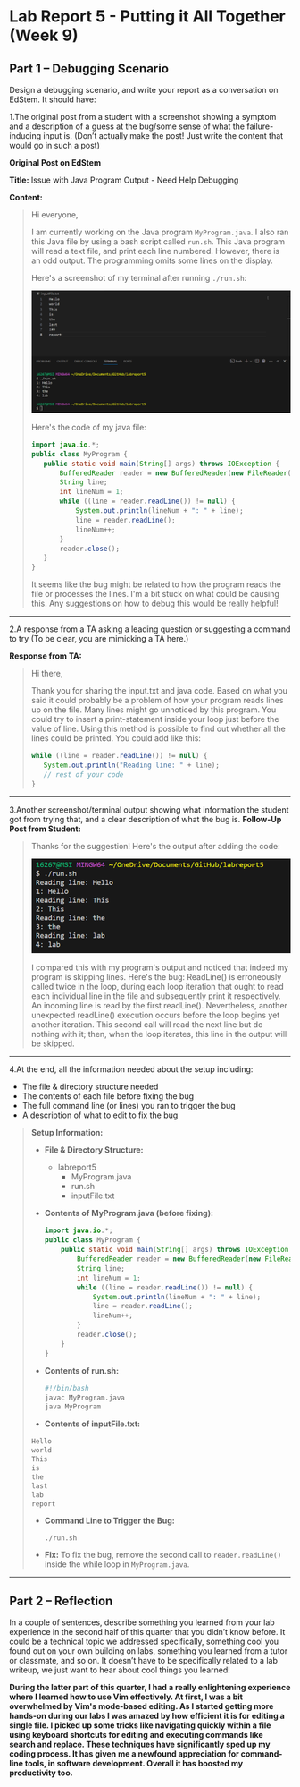 # Lab Report 5 - Putting it All Together (Week 9)

## Part 1 – Debugging Scenario


Design a debugging scenario, and write your report as a conversation on EdStem. It should have:

1.The original post from a student with a screenshot showing a symptom and a description of a guess at the bug/some sense of what the failure-inducing input is. (Don’t actually make the post! Just write the content that would go in such a
 post)

**Original Post on EdStem**

**Title:** Issue with Java Program Output - Need Help Debugging

**Content:** 

> Hi everyone,
> 
> I am currently working on the Java program `MyProgram.java`. I also ran this Java file by using a bash script called `run.sh`. This Java program will read a text file, and print each line numbered. However, there is an odd output. The programming omits some lines on the display.
> 
> Here's a screenshot of my terminal after running `./run.sh`:
> 
> ![Terminal Output](labreport5_screenshot1.png)
>
> Here's the code of my java file:
>
>    ```java
>   import java.io.*;
>   public class MyProgram {
>       public static void main(String[] args) throws IOException {
>           BufferedReader reader = new BufferedReader(new FileReader("inputFile.txt"));
>           String line;
>           int lineNum = 1;
>           while ((line = reader.readLine()) != null) {
>               System.out.println(lineNum + ": " + line);
>               line = reader.readLine(); 
>               lineNum++;
>           }
>           reader.close();
>       }
>   }
>   ```
>
>
> It seems like the bug might be related to how the program reads the file or processes the lines. I'm a bit stuck on what could be causing this. Any suggestions on how to debug this would be really helpful!
---


2.A response from a TA asking a leading question or suggesting a command to try (To be clear, you are mimicking a TA here.)
   
**Response from TA:**

> Hi there,
> 
> Thank you for sharing the input.txt and java code. Based on what you said it could probably be a problem of how your program reads lines up on the file. Many lines might go unnoticed by this program.
You could try to insert a print-statement inside your loop just before the value of line. Using this method is possible to find out whether all the lines could be printed. You could add like this:
>
>
> ```java
> while ((line = reader.readLine()) != null) {
>    System.out.println("Reading line: " + line);
>    // rest of your code
>}
> ```
---


3.Another screenshot/terminal output showing what information the student got from trying that, and a clear description of what the bug is.
**Follow-Up Post from Student:**

> Thanks for the suggestion! Here's the output after adding the code:
> 
> ![Terminal Output - Updated](labreport5_screenshot2.png)
> 
> I compared this with my program's output and noticed that indeed my program is skipping lines. Here's the bug: ReadLine() is erroneously called twice in the loop, during each loop iteration that ought to read each individual line in
> the file and subsequently print it respectively. An incoming line is read by the first readLine(). Nevertheless, another unexpected readLine() execution occurs before the loop begins yet another iteration. This second call will read
>  the next line but do nothing with it; then, when the loop iterates, this line in the output will be skipped.

---


4.At the end, all the information needed about the setup including:
* The file & directory structure needed
* The contents of each file before fixing the bug
* The full command line (or lines) you ran to trigger the bug
* A description of what to edit to fix the bug


> **Setup Information:**
> - **File & Directory Structure:**
>   - labreport5
>     - MyProgram.java
>     - run.sh
>     - inputFile.txt
> - **Contents of MyProgram.java (before fixing):**
>   ```java
>   import java.io.*;
>   public class MyProgram {
>       public static void main(String[] args) throws IOException {
>           BufferedReader reader = new BufferedReader(new FileReader("inputFile.txt"));
>           String line;
>           int lineNum = 1;
>           while ((line = reader.readLine()) != null) {
>               System.out.println(lineNum + ": " + line);
>               line = reader.readLine(); 
>               lineNum++;
>           }
>           reader.close();
>       }
>   }
>   ```
> - **Contents of run.sh:**
>   ```bash
>   #!/bin/bash
>   javac MyProgram.java
>   java MyProgram
>   ```
>
> - **Contents of inputFile.txt:**
> ```
> Hello
>world
>This
>is
>the
>last
>lab
>report
> ```
> 
> - **Command Line to Trigger the Bug:**
>   ```
>   ./run.sh
>   ```
> - **Fix:**
>   To fix the bug, remove the second call to `reader.readLine()` inside the while loop in `MyProgram.java`.
>
---



## Part 2 – Reflection
In a couple of sentences, describe something you learned from your lab experience in the second half of this quarter that you didn’t know before. It could be a technical topic we addressed specifically, something cool you found out on your own building on labs, something you learned from a tutor or classmate, and so on. It doesn’t have to be specifically related to a lab writeup, we just want to hear about cool things you learned!

**During the latter part of this quarter, I had a really enlightening experience where I learned how to use Vim effectively. At first, I was a bit overwhelmed by Vim's mode-based editing. As I started getting more hands-on during our labs I was amazed by how efficient it is for editing a single file. I picked up some tricks like navigating quickly within a file using keyboard shortcuts for editing and executing commands like search and replace. These techniques have significantly sped up my coding process. It has given me a newfound appreciation for command-line tools, in software development. Overall it has boosted my productivity too.**
